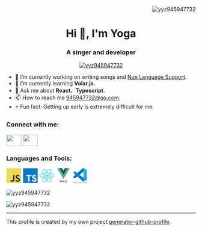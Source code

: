 <p align="right"> <img src="https://komarev.com/ghpvc/?username=yyz945947732&label=Profile%20views&color=0e75b6&style=flat" alt="yyz945947732" /> </p>

<h1 align="center">Hi 👋, I'm Yoga</h1>
<h3 align="center">A singer and developer</h3>

<p align="center"> <a href="https://github.com/ryo-ma/github-profile-trophy"><img src="https://github-profile-trophy.vercel.app/?username=yyz945947732&theme=flat" alt="yyz945947732" /></a> </p>

- 🔭 I’m currently working on writing songs and [Nue Language Support](https://github.com/yyz945947732/vscode-nue).
- 🌱 I’m currently learning **Volar.js**.
- 💬 Ask me about **React**，**Typescript**.
- 📫 How to reach me 945947732@qq.com.
- ⚡ Fun fact: Getting up early is extremely difficult for me.

<h3 align="left">Connect with me:</h3>
<p align="left">
<a target="blank" href="https://www.zhihu.com/people/yyz-92-20"><img align="center" src="https://cdn.jsdelivr.net/npm/simple-icons@3.0.1/icons/zhihu.svg" height="30" width="40" /></a>
<a target="blank" href="https://twitter.com/yyz72189632"><img align="center" src="https://cdn.jsdelivr.net/npm/simple-icons@3.0.1/icons/twitter.svg"  height="30" width="40" /></a>
</p>

<h3 align="left">Languages and Tools:</h3>

<p align="left">
<img src="https://raw.githubusercontent.com/devicons/devicon/master/icons/javascript/javascript-original.svg" alt="typescript" width="40" height="40" />
<img src="https://raw.githubusercontent.com/devicons/devicon/master/icons/typescript/typescript-original.svg" alt="typescript" width="40" height="40" />
<img src="https://raw.githubusercontent.com/devicons/devicon/master/icons/react/react-original.svg" alt="react" width="40" height="40" />
<img src="https://raw.githubusercontent.com/devicons/devicon/master/icons/vuejs/vuejs-original-wordmark.svg" alt="vuejs" width="40" height="40"/>
<img src="https://raw.githubusercontent.com/devicons/devicon/master/icons/vscode/vscode-original-wordmark.svg" alt="vuejs" width="40" height="40"/> 
</p>

<p align="left">
  <img src="https://github-readme-stats.vercel.app/api/top-langs?username=yyz945947732&show_icons=true&locale=en&layout=compact&theme=light" alt="yyz945947732" />
</p>

<p align="left">
<img src="https://github-readme-stats.vercel.app/api?username=yyz945947732&show_icons=true&locale=en&theme=light" alt="yyz945947732" />
</p>

---

This profile is created by my own project [generator-github-profile](https://github.com/yyz945947732/generator-github-profile).
